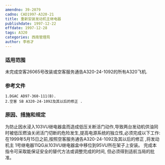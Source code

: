 ```yaml
---
amendno: 39-2079
cadno: CAD1997-A320-21
title: 重新安装发动机主继电器
publishdate: 1997-12-22
effdate: 1997-12-28
tags: A320
categories: 西南管理局
author: 李栋才
---
```


### 适用范围 
未完成空客26065号改装或空客服务通告A320-24-1092的所有A320飞机.

<!--more-->
### 参考文件
    1.DGAC AD97-360-111(B).
    2.空客 SB A320-24-1092及其以后的修正 . 

### 原因、措施和规定 
为防止因水浸入103VU继电器盒而造成低压关断活门动作,导致两台发动机供油同时被低压燃油关闭活门切断的危险发生,提高电源系统的独立性,必须完成以下工作: 
在1999年5月15日之前,按照空客服务通告A320-24-1092及其以后的修正 ,将发动机主 1号继电器11QG从103VU继电器盒中移位到95VU所在架子上安装。 
    完成本指令可采取能保证安全的替代方法或调整完成的时间, 但必须得到适航当局的批准。
